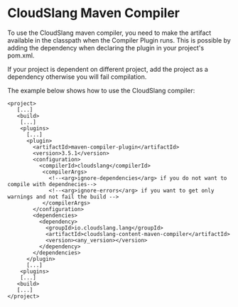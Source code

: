 CloudSlang Maven Compiler
=========================

To use the CloudSlang maven compiler, you need to make the artifact available in the classpath when the Compiler Plugin runs.
This is possible by adding the dependency when declaring the plugin in your project's pom.xml.

If your project is dependent on different project, add the project as a dependency otherwise you will fail compilation.

The example below shows how to use the CloudSlang compiler:


```shell
<project>
   [...]
   <build>
    [...]
    <plugins>
      [...]
      <plugin>
        <artifactId>maven-compiler-plugin</artifactId>
        <version>3.5.1</version>
        <configuration>
          <compilerId>cloudslang</compilerId>
           <compilerArgs>
             <!--<arg>ignore-dependencies</arg> if you do not want to compile with dependnecies-->
             <!--<arg>ignore-errors</arg> if you want to get only warnings and not fail the build -->
           </compilerArgs>
        </configuration>
        <dependencies>
          <dependency>
            <groupId>io.cloudslang.lang</groupId>
            <artifactId>cloudslang-content-maven-compiler</artifactId>
            <version><any_version></version>
          </dependency>
        </dependencies>
      </plugin>
      [...]
    <plugins>
    [...]
   <build>
   [...]
</project>
```